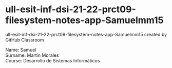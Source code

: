 # ull-esit-inf-dsi-21-22-prct09-filesystem-notes-app-Samuelmm15
ull-esit-inf-dsi-21-22-prct09-filesystem-notes-app-Samuelmm15 created by GitHub Classroom

Name: Samuel \
Surname: Martín Morales \
Course: Desarrollo de Sistemas Informáticos
